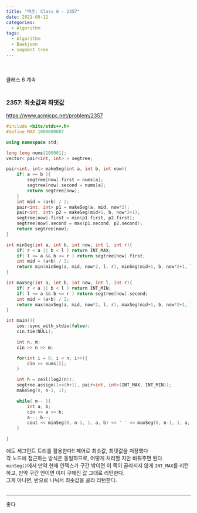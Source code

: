 ```yaml
---
title: "백준: Class 6 - 2357"
date: 2021-09-12
categories:
  - Algorithm
tags:
  - Algorithm
  - Baekjoon
  - segment tree
---
```


<br></br>
클래스 6 계속
<br></br>

### 2357: 최솟값과 최댓값
https://www.acmicpc.net/problem/2357
```cpp
#include <bits/stdc++.h>
#define MAX 1000000007

using namespace std;

long long nums[100001];
vector< pair<int, int> > segtree;

pair<int, int> makeSeg(int a, int b, int now){
    if( a == b ){
        segtree[now].first = nums[a];
        segtree[now].second = nums[a];
        return segtree[now];
    }
    int mid = (a+b) / 2;
    pair<int, int> p1 = makeSeg(a, mid, now*2);
    pair<int, int> p2 = makeSeg(mid+1, b, now*2+1);
    segtree[now].first = min(p1.first, p2.first);
    segtree[now].second = max(p1.second, p2.second);
    return segtree[now];
}

int minSeg(int a, int b, int now, int l, int r){
    if( r < a || b < l ) return INT_MAX;
    if( l <= a && b <= r ) return segtree[now].first;
    int mid = (a+b) / 2;
    return min(minSeg(a, mid, now*2, l, r), minSeg(mid+1, b, now*2+1, l, r));
}

int maxSeg(int a, int b, int now, int l, int r){
    if( r < a || b < l ) return INT_MIN;
    if( l <= a && b <= r ) return segtree[now].second;
    int mid = (a+b) / 2;
    return max(maxSeg(a, mid, now*2, l, r), maxSeg(mid+1, b, now*2+1, l, r));
}

int main(){
    ios::sync_with_stdio(false);
    cin.tie(NULL);

    int n, m;
    cin >> n >> m;

    for(int i = 0; i < n; i++){
        cin >> nums[i];
    }

    int h = ceil(log2(n));
    segtree.assign(1<<(h+1), pair<int, int>(INT_MAX, INT_MIN));
    makeSeg(0, n-1, 1);

    while( m-- ){
        int a, b;
        cin >> a >> b;
        a--; b--;
        cout << minSeg(0, n-1, 1, a, b) << ' ' << maxSeg(0, n-1, 1, a, b) << '\n';
    }

}
```
얘도 세그먼트 트리를 활용한다!! 페어로 최솟값, 최댓값을 저장했다  
각 노드에 접근하는 방식은 동일하므로, 어떻게 처리할 지만 바꿔주면 된다  
`minSeg()`에서 만약 현재 인덱스가 구간 밖이면 이 쪽이 골라지지 않게 `INT_MAX`를 리턴하고, 만약 구간 안이면 이미 구해진 값 그대로 리턴한다.  
그게 아니면, 반으로 나눠서 최솟값을 골라 리턴한다.
<br></br>

---
좋다
<br></br>
